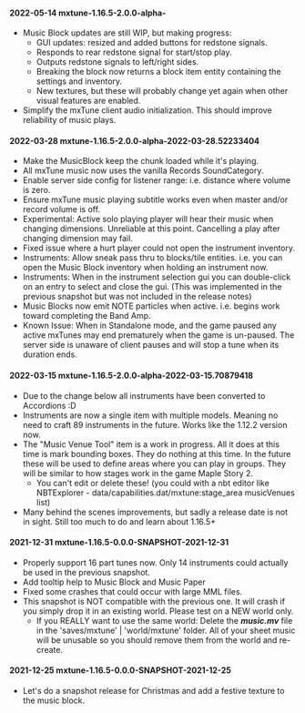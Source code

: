 #### 2022-05-14 mxtune-1.16.5-2.0.0-alpha- <TBD>
* Music Block updates are still WIP, but making progress:
  * GUI updates: resized and added buttons for redstone signals.
  * Responds to rear redstone signal for start/stop play.
  * Outputs redstone signals to left/right sides.
  * Breaking the block now returns a block item entity containing the settings and inventory.
  * New textures, but these will probably change yet again when other visual features are enabled.
* Simplify the mxTune client audio initialization. This should improve reliability of music plays.

#### 2022-03-28 mxtune-1.16.5-2.0.0-alpha-2022-03-28.52233404
* Make the MusicBlock keep the chunk loaded while it's playing.
* All mxTune music now uses the vanilla Records SoundCategory.
* Enable server side config for listener range: i.e. distance where volume is zero.
* Ensure mxTune music playing subtitle works even when master and/or record volume is off.
* Experimental: Active solo playing player will hear their music when changing dimensions. Unreliable at this point. Cancelling a play after changing dimension may fail.
* Fixed issue where a hurt player could not open the instrument inventory.
* Instruments: Allow sneak pass thru to blocks/tile entities. i.e. you can open the Music Block inventory when holding an instrument now.
* Instruments: When in the instrument selection gui you can double-click on an entry to select and close the gui. (This was implemented in the previous snapshot but was not included in the release notes)
* Music Blocks now emit NOTE particles when active. i.e. begins work toward completing the Band Amp.
* Known Issue: When in Standalone mode, and the game paused any active mxTunes may end prematurely when the game is un-paused. The server side is unaware of client pauses and will stop a tune when its duration ends.

#### 2022-03-15 mxtune-1.16.5-2.0.0-alpha-2022-03-15.70879418
* Due to the change below all instruments have been converted to Accordions :D
* Instruments are now a single item with multiple models. Meaning no need to craft 89 instruments in the future. Works like the 1.12.2 version now.
* The "Music Venue Tool" item is a work in progress. All it does at this time is mark bounding boxes. They do nothing at this time. In the future these will be used to define areas where you can play in groups. They will be similar to how stages work in the game Maple Story 2.
  * You can't edit or delete these! (you could with a nbt editor like NBTExplorer - <worldsave> data/capabilities.dat/mxtune:stage_area musicVenues list)
* Many behind the scenes improvements, but sadly a release date is not in sight. Still too much to do and learn about 1.16.5+

#### 2021-12-31 mxtune-1.16.5-0.0.0-SNAPSHOT-2021-12-31
* Properly support 16 part tunes now. Only 14 instruments could actually be used in the previous snapshot.
* Add tooltip help to Music Block and Music Paper
* Fixed some crashes that could occur with large MML files.
* This snapshot is NOT compatible with the previous one. It will crash if you simply drop it in an existing world. Please test on a NEW world only.
  * If you REALLY want to use the same world: Delete the **_music.mv_** file in the  'saves<world-name>/mxtune' | 'world/mxtune' folder. All of your sheet music will be unusable so you should remove them from the world and re-create.

#### 2021-12-25 mxtune-1.16.5-0.0.0-SNAPSHOT-2021-12-25
* Let's do a snapshot release for Christmas and add a festive texture to the music block.


